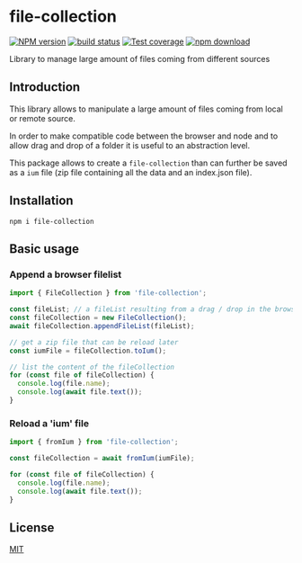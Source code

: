 # file-collection

[![NPM version][npm-image]][npm-url]
[![build status][ci-image]][ci-url]
[![Test coverage][codecov-image]][codecov-url]
[![npm download][download-image]][download-url]

Library to manage large amount of files coming from different sources

## Introduction

This library allows to manipulate a large amount of files coming from local or remote source.

In order to make compatible code between the browser and node and to allow drag and drop of a folder it is useful to an abstraction level.

This package allows to create a `file-collection` than can further be saved as a `ium` file (zip file containing all the data and an index.json file).

## Installation

`npm i file-collection`

## Basic usage

### Append a browser filelist

```js
import { FileCollection } from 'file-collection';

const fileList; // a fileList resulting from a drag / drop in the browser
const fileCollection = new FileCollection();
await fileCollection.appendFileList(fileList);

// get a zip file that can be reload later
const iumFile = fileCollection.toIum();

// list the content of the fileCollection
for (const file of fileCollection) {
  console.log(file.name);
  console.log(await file.text());
}

```

### Reload a 'ium' file

```js
import { fromIum } from 'file-collection';

const fileCollection = await fromIum(iumFile);

for (const file of fileCollection) {
  console.log(file.name);
  console.log(await file.text());
}
```

## License

[MIT](./LICENSE)

[npm-image]: https://img.shields.io/npm/v/file-collection.svg
[npm-url]: https://www.npmjs.com/package/file-collection
[ci-image]: https://github.com/cheminfo/file-collection/workflows/Node.js%20CI/badge.svg?branch=main
[ci-url]: https://github.com/cheminfo/file-collection/actions?query=workflow%3A%22Node.js+CI%22
[codecov-image]: https://img.shields.io/codecov/c/github/cheminfo/file-collection.svg
[codecov-url]: https://codecov.io/gh/cheminfo/file-collection
[download-image]: https://img.shields.io/npm/dm/file-collection.svg
[download-url]: https://www.npmjs.com/package/file-collection

